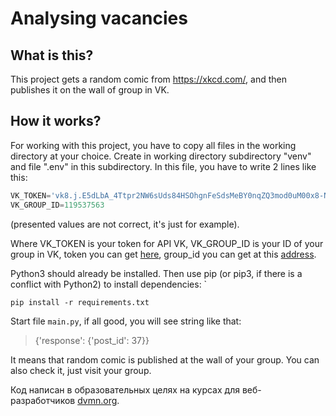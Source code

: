 # Analysing vacancies

## What is this?

This project gets a random comic from https://xkcd.com/, and then publishes it on the wall of group in VK.

## How it works?

For working with this project, you have to copy all files in the working directory at your choice.  Create in working 
directory subdirectory "venv" and file ".env" in this subdirectory. In this file, you have to write 2 lines like this:
```python
VK_TOKEN='vk8.j.E5dLbA_4Ttpr2NW6sUds84HSOhgnFeSdsMeBY0nqZQ3mod0uM00x8-NE0QPqTxnmG_2j0IqUKKL3DyUNWYS6_IU4kKuR9Vp8uCl-tPmyZJtsw7a9j8tVjp0ZwtnINvg5-zDtTmYkShktlwzhr5cBuDZxuwPVRBfRsboua7fjlo6FKIYXj7WmBOYEkIhRGaeS1lrmr_AGfnBpb583im4R8Q'
VK_GROUP_ID=119537563
```
(presented values are not correct, it's just for example).

Where VK_TOKEN is your token for API VK, VK_GROUP_ID is your ID of your group in VK, token you can get 
[here](https://vk.com/dev.php?method=implicit_flow_user), group_id you can get at this [address](https://regvk.com/id/).

Python3 should  already be installed. Then use pip (or pip3, if there is a conflict with Python2) to install
dependencies: `
```commandline
pip install -r requirements.txt
```
Start file `main.py`, if all good, you will see string like that: 
>{'response': {'post_id': 37}}

It means that random comic is published at the wall of your group. You can also check it, just visit your group.


Код написан в образовательных целях на курсах для веб-разработчиков [dvmn.org](https://dvmn.org/).
